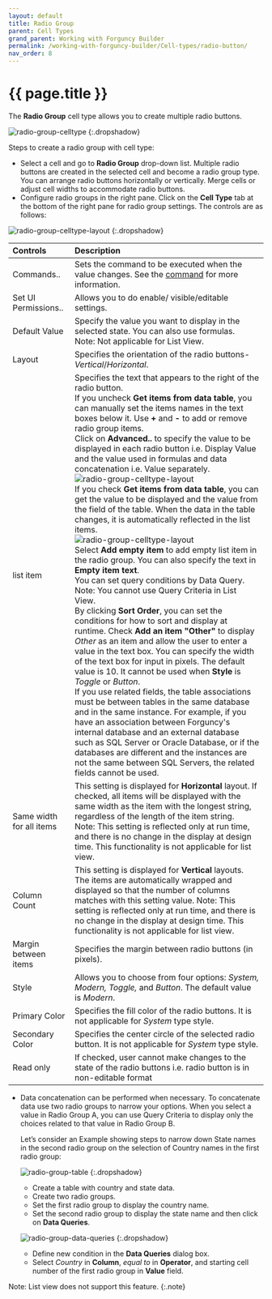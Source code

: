```yaml
---
layout: default
title: Radio Group
parent: Cell Types
grand_parent: Working with Forguncy Builder
permalink: /working-with-forguncy-builder/Cell-types/radio-button/
nav_order: 8
---
```


# {{ page.title }}

The **Radio Group** cell type allows you to create multiple radio buttons.

![radio-group-celltype](/assets/images/product-images/radio-group-celltype.png)
{:.dropshadow}

Steps to create a radio group with cell type:
- Select a cell and go to **Radio Group** drop-down list. Multiple radio buttons are created in the selected cell and become a radio group type. You can arrange radio buttons horizontally or vertically. Merge cells or adjust cell widths to accommodate radio buttons.
- Configure radio groups in the right pane. Click on the **Cell Type** tab at the bottom of the right pane for radio group settings. The controls are as follows:

![radio-group-celltype-layout](/assets/images/product-images/radio-group-celltype-layout.png)
{:.dropshadow}

|Controls|Description|
|:--|:--|
|Commands..|Sets the command to be executed when the value changes. See the [command](http://localhost:4000/develop/commands/#commands) for more information.| 
|Set UI Permissions..|Allows you to do enable/ visible/editable settings.|
|Default Value|Specify the value you want to display in the selected state. You can also use formulas. <br/>Note: Not applicable for List View.|
|Layout|Specifies the orientation of the radio buttons- *Vertical*/*Horizontal*.|
|list item| Specifies the text that appears to the right of the radio button. <br/> If you uncheck **Get items from data table**, you can manually set the items names in the text boxes below it. Use **+** and **-** to add or remove radio group items.<br/> Click on **Advanced..** to specify the value to be displayed in each radio button i.e. Display Value and the value used in formulas and data concatenation i.e. Value separately. <br/> ![radio-group-celltype-layout](/assets/images/product-images/layout-advance-settings.png) <br/> If you check **Get items from data table**, you can get the value to be displayed and the value from the field of the table. When the data in the table changes, it is automatically reflected in the list items. <br/> ![radio-group-celltype-layout](/assets/images/product-images/radio-group-celltype-list-items-data-table.png) <br/> Select **Add empty item** to add empty list item in the radio group. You can also specify the text in **Empty item text**. <br/> You can set query conditions by Data Query. <br/> Note: You cannot use Query Criteria in List View. <br/> By clicking **Sort Order**, you can set the conditions for how to sort and display at runtime. Check **Add an item "Other"** to display *Other* as an item and allow the user to enter a value in the text box. You can specify the width of the text box for input in pixels. The default value is 10. It cannot be used when **Style** is *Toggle* or *Button*. <br/> If you use related fields, the table associations must be between tables in the same database and in the same instance. For example, if you have an association between Forguncy's internal database and an external database such as SQL Server or Oracle Database, or if the databases are different and the instances are not the same between SQL Servers, the related fields cannot be used.|
|Same width for all items|This setting is displayed for **Horizontal** layout. If checked, all items will be displayed with the same width as the item with the longest string, regardless of the length of the item string. <br/> Note: This setting is reflected only at run time, and there is no change in the display at design time. This functionality is not applicable for list view.|
|Column Count|This setting is displayed for **Vertical** layouts. The items are automatically wrapped and displayed so that the number of columns matches with this setting value. Note: This setting is reflected only at run time, and there is no change in the display at design time. This functionality is not applicable for list view.|
|Margin between items|Specifies the margin between radio buttons (in pixels).|
|Style|Allows you to choose from four options: *System, Modern, Toggle,* and *Button*. The default value is *Modern*.|
|Primary Color|Specifies the fill color of the radio buttons. It is not applicable for *System* type style.|
|Secondary Color|Specifies the center circle of the selected radio button. It is not applicable for *System* type style.|
|Read only|If checked, user cannot make changes to the state of the radio buttons i.e. radio button is in non-editable format|

<!-- |Show cell type only in edit mode|If you remove the check, the radio button will be displayed even when not editing. This item can only be set in cell types on the list view.| -->
- Data concatenation can be performed when necessary. To concatenate data use two radio groups to narrow your options. When you select a value in Radio Group A, you can use Query Criteria to display only the choices related to that value in Radio Group B. 

    Let’s consider an Example showing steps to narrow down State names in the second radio group on the selection of Country names in the first radio group:

    ![radio-group-table](/assets/images/product-images/radio-group-table.png)
    {:.dropshadow}

    - Create a table with country and state data.
    - Create two radio groups. 
    - Set the first radio group to display the country name.
    - Set the second radio group to display the state name and then click on **Data Queries**.

    ![radio-group-data-queries](/assets/images/product-images/radio-group-data-queries.png)
    {:.dropshadow}
    
    - Define new condition in the **Data Queries** dialog box. 
    - Select *Country* in **Column**, *equal to* in **Operator**, and starting cell number of the first radio group in **Value** field. 
   

Note: List view does not support this feature.
{:.note}